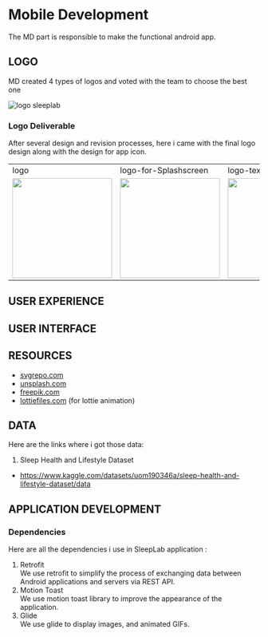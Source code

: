 # Mobile Development
The MD part is responsible to make the functional android app.

## LOGO
[logo-sleeplab]:https://github.com/abdulrohman19/SleepLab/blob/android-developer/Logo/4%20Logos.png
MD created 4 types of logos and voted with the team to choose the best one

![logo sleeplab][logo-sleeplab]

### Logo Deliverable
[logo]:https://github.com/abdulrohman19/SleepLab/blob/android-developer/Logo/Logo.png
[logo-for-splashscreen]:https://github.com/abdulrohman19/SleepLab/blob/android-developer/Logo/logo%20splash.png
[logotext]:https://github.com/abdulrohman19/SleepLab/blob/android-developer/Logo/logotext.png
[logo-with-text]:https://github.com/abdulrohman19/SleepLab/blob/android-developer/Logo/logowithtext.png
[icon]:https://github.com/abdulrohman19/SleepLab/blob/android-developer/Logo/icon.png
After several design and revision processes, here i came with the final logo design along with the design for app icon.
<table>
  <tr>
    <td>logo</td>
     <td>logo-for-Splashscreen</td>
     <td>logo-text</td>
    <td>logo-with-text</td>
     <td>icon</td>
  </tr>
  <tr>
    <td><img src="https://github.com/abdulrohman19/SleepLab/blob/android-developer/Logo/Logo.png" width=200></td>
    <td><img src="https://github.com/abdulrohman19/SleepLab/blob/android-developer/Logo/logo%20splash.png" width=200 ></td>
    <td><img src="https://github.com/abdulrohman19/SleepLab/blob/android-developer/Logo/logotext.png" width=200 ></td>
    <td><img src="https://github.com/abdulrohman19/SleepLab/blob/android-developer/Logo/logowithtext.png" width=200></td>
    <td><img src="https://github.com/abdulrohman19/SleepLab/blob/android-developer/Logo/icon.png" width=200 ></td>
  </tr>
 </table>
 
## USER EXPERIENCE


## USER INTERFACE


## RESOURCES
- [svgrepo.com](https://www.svgrepo.com/)
- [unsplash.com](https://unsplash.com/)
- [freepik.com](https://www.freepik.com/home)
- [lottiefiles.com](https://lottiefiles.com/) (for lottie animation)

## DATA <br>
Here are the links where i got those data:
1. Sleep Health and Lifestyle Dataset
- https://www.kaggle.com/datasets/uom190346a/sleep-health-and-lifestyle-dataset/data

## APPLICATION DEVELOPMENT

### Dependencies
Here are all the dependencies i use in SleepLab application :

1. Retrofit <br>
We use retrofit to simplify the process of exchanging data between Android applications and servers via REST API.
2. Motion Toast <br>
We use motion toast library to  improve the appearance of the application.
3. Glide <br>
We use glide to display images, and animated GIFs.

